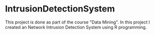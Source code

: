 # IntrusionDetectionSystem
This project is done as part of the course "Data Mining". 
In this project I created an Network Intrusion Detection System using R programming.
